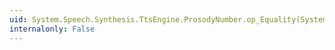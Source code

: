 ```yaml
---
uid: System.Speech.Synthesis.TtsEngine.ProsodyNumber.op_Equality(System.Speech.Synthesis.TtsEngine.ProsodyNumber,System.Speech.Synthesis.TtsEngine.ProsodyNumber)
internalonly: False
---
```

